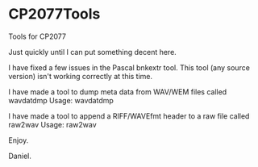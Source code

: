 # CP2077Tools
Tools for CP2077


Just quickly until I can put something decent here.

I have fixed a few issues in the Pascal bnkextr tool.  This tool (any source version) isn't working correctly at this time.

I have made a tool to dump meta data from WAV/WEM files called wavdatdmp
Usage:  wavdatdmp <infile>

I have made a tool to append a RIFF/WAVEfmt header to a raw file called raw2wav
Usage: raw2wav <infile>

Enjoy.

Daniel.

